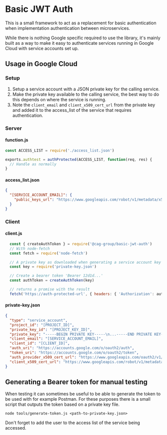 # Basic JWT Auth
This is a small framework to act as a replacement for basic authentication when
implementation authentication between microservices.

While there is nothing Google specific required to use the library, it's mainly built as a
way to make it easy to authenticate services running in Google Cloud with service accounts
set up.

## Usage in Google Cloud
### Setup
1. Setup a service account with a JSON private key for the calling service.
2. Make the private key available to the calling service, the best way to do this depends on where the service is running.
3. Note the `client_email` and `client_x509_cert_url` from the private key and added it to the access_list of the service that requires authentication.

### Server

#### function.js
```javascript
const ACCESS_LIST = require('./access_list.json')

exports.authtest = authProtected(ACCESS_LIST, function(req, res) {
  // Handle as normally
}
```

#### access_list.json
```json
{
  "[SERVICE_ACCOUNT_EMAIL]": {
    "public_keys_url": "https://www.googleapis.com/robot/v1/metadata/x509/[SERVICE_ACCOUNT_EMAIL]"
  }
}
```

### Client

#### client.js
```javascript
  const { createAuthToken } = require('@cag-group/basic-jwt-auth')
  // With node-fetch
  const fetch = require('node-fetch')

  // A private key as downloaded when generating a service account key
  const key = require('private-key.json')

  // Create a bearer token 'Bearer 12d1d...'
  const authToken = createAuthToken(key)

  // returns a promise with the result
  fetch('https://auth-protected-url', { headers: { 'Authorization': authToken }})
```

#### private-key.json
```json
{
  "type": "service_account",
  "project_id": "[PROJECT_ID]",
  "private_key_id": "[PROJECT_KEY_ID]",
  "private_key": "-----BEGIN PRIVATE KEY-----\n...-----END PRIVATE KEY-----\n",
  "client_email": "[SERVICE_ACCOUNT_EMAIL]",
  "client_id": "[CLIENT_ID]",
  "auth_uri": "https://accounts.google.com/o/oauth2/auth",
  "token_uri": "https://accounts.google.com/o/oauth2/token",
  "auth_provider_x509_cert_url": "https://www.googleapis.com/oauth2/v1/certs",
  "client_x509_cert_url": "https://www.googleapis.com/robot/v1/metadata/x509/[SERVICE_ACCOUNT_EMAIL]"
}
```

## Generating a Bearer token for manual testing
When testing it can sometimes be useful to be able to generate the token to be used with for example Postman. For these purposes there is a small script that outputs the token based on a private key file.

```shell
node tools/generate-token.js <path-to-private-key.json>
```

Don't forget to add the user to the access list of the service being accessed.
